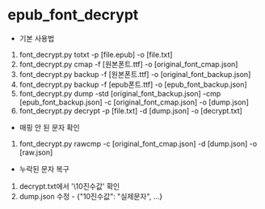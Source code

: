 # epub_font_decrypt
* 기본 사용법
1. font_decrypt.py totxt -p [file.epub] -o [file.txt]
2. font_decrypt.py cmap -f [원본폰트.ttf] -o [original_font_cmap.json]
3. font_decrypt.py backup -f [원본폰트.ttf] -o [original_font_backup.json]
4. font_decrypt.py backup -f [epub폰트.ttf] -o [epub_font_backup.json]
5. font_decrypt.py dump -std [original_font_backup.json] -cmp [epub_font_backup.json] -c [original_font_cmap.json] -o [dump.json]
6. font_decrypt.py decrypt -p [file.txt] -d [dump.json] -o [decrypt.txt]

* 매핑 안 된 문자 확인
1. font_decrypt.py rawcmp -c [original_font_cmap.json] -d [dump.json] -o [raw.json]

* 누락된 문자 복구
1. decrypt.txt에서 '\10진수값\' 확인
2. dump.json 수정 - {"10진수값": "실제문자", ...}